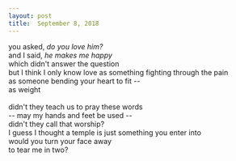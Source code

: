 ```yaml
---
layout:	post
title:	September 8, 2018
---
```


you asked, _do you love him?_ <br>
and I said, _he makes me happy_ <br>
which didn't answer the question <br>
but I think I only know love as something fighting through the pain <br>
as someone bending your heart to fit -- <br>
as weight <br>
<br>
didn't they teach us to pray these words <br>
-- may my hands and feet be used -- <br>
didn't they call that worship? <br>
I guess I thought a temple is just something you enter into <br>
would you turn your face away <br>
to tear me in two? <br> 

